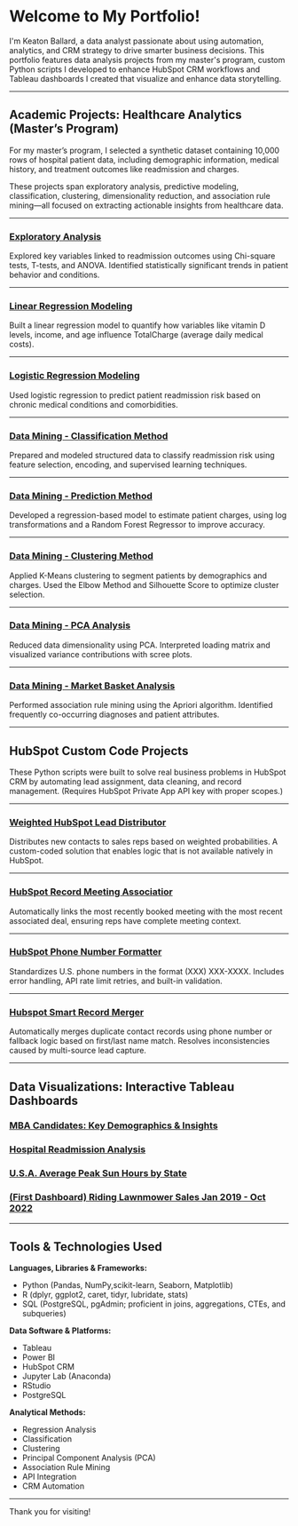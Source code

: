 # Welcome to My Portfolio!

I'm Keaton Ballard, a data analyst passionate about using automation, analytics, and CRM strategy to drive smarter business decisions. This portfolio features data analysis projects from my master's program, custom Python scripts I developed to enhance HubSpot CRM workflows and Tableau dashboards I created that visualize and enhance data storytelling.

---

##  Academic Projects:  Healthcare Analytics (Master’s Program)

For my master’s program, I selected a synthetic dataset containing 10,000 rows of hospital patient data, including demographic information, medical history, and treatment outcomes like readmission and charges.

These projects span exploratory analysis, predictive modeling, classification, clustering, dimensionality reduction, and association rule mining—all focused on extracting actionable insights from healthcare data.

---

### [Exploratory Analysis](https://github.com/Keaton-Ballard/analytics-portfolio/blob/main/Exploratory_analysis.ipynb)

Explored key variables linked to readmission outcomes using Chi-square tests, T-tests, and ANOVA. Identified statistically significant trends in patient behavior and conditions.

---

### [Linear Regression Modeling](https://github.com/Keaton-Ballard/analytics-portfolio/blob/main/Linear_regression.ipynb)

Built a linear regression model to quantify how variables like vitamin D levels, income, and age influence TotalCharge (average daily medical costs).

---

### [Logistic Regression Modeling](https://github.com/Keaton-Ballard/analytics-portfolio/blob/main/Logistic_regression.ipynb)

Used logistic regression to predict patient readmission risk based on chronic medical conditions and comorbidities.

---

### [Data Mining - Classification Method](https://github.com/Keaton-Ballard/analytics-portfolio/blob/main/Data_mining_classification.ipynb)

Prepared and modeled structured data to classify readmission risk using feature selection, encoding, and supervised learning techniques.

---

### [Data Mining - Prediction Method](https://github.com/Keaton-Ballard/analytics-portfolio/blob/main/Data_mining_prediction.ipynb)

Developed a regression-based model to estimate patient charges, using log transformations and a Random Forest Regressor to improve accuracy.

---

### [Data Mining - Clustering Method](https://github.com/Keaton-Ballard/analytics-portfolio/blob/main/Data_mining_clustering_methods.ipynb)

Applied K-Means clustering to segment patients by demographics and charges. Used the Elbow Method and Silhouette Score to optimize cluster selection.

---

### [Data Mining - PCA Analysis](https://github.com/Keaton-Ballard/analytics-portfolio/blob/main/Data_mining_PCA.ipynb)

Reduced data dimensionality using PCA. Interpreted loading matrix and visualized variance contributions with scree plots.

---

### [Data Mining - Market Basket Analysis](https://github.com/Keaton-Ballard/analytics-portfolio/blob/main/Data_mining_market_basket_method.ipynb)

Performed association rule mining using the Apriori algorithm. Identified frequently co-occurring diagnoses and patient attributes.

---

## HubSpot Custom Code Projects 

These Python scripts were built to solve real business problems in HubSpot CRM by automating lead assignment, data cleaning, and record management. (Requires HubSpot Private App API key with proper scopes.)

---

### [Weighted HubSpot Lead Distributor](https://github.com/Keaton-Ballard/keaton__ballard_portfolio/blob/main/weighted-hubspot-lead-distributor)


Distributes new contacts to sales reps based on weighted probabilities. A custom-coded solution that enables logic that is not available natively in HubSpot.


---

### [HubSpot Record Meeting Associatior](https://github.com/Keaton-Ballard/keaton__ballard_portfolio/blob/main/hubspot-meeting-deal-associator)


Automatically links the most recently booked meeting with the most recent associated deal, ensuring reps have complete meeting context.


---

### [HubSpot Phone Number Formatter](https://github.com/Keaton-Ballard/keaton__ballard_portfolio/blob/main/hubspot-phone-number-formatter)


Standardizes U.S. phone numbers in the format (XXX) XXX-XXXX. Includes error handling, API rate limit retries, and built-in validation.

---

### [Hubspot Smart Record Merger](https://github.com/Keaton-Ballard/keaton__ballard_portfolio/blob/main/hubspot-smart-record-merger)


Automatically merges duplicate contact records using phone number or fallback logic based on first/last name match. Resolves inconsistencies caused by multi-source lead capture.

---

## Data Visualizations: Interactive Tableau Dashboards

### [MBA Candidates: Key Demographics & Insights](https://public.tableau.com/views/WhoChoosesanMBAADemographicComparison/MBADecisionDashboard?:language=en-US&:sid=&:redirect=auth&:display_count=n&:origin=viz_share_link)
### [Hospital Readmission Analysis](https://public.tableau.com/views/HospitalReadmissionAnalysis2/D211Dashboard?:language=en-US&:sid=&:redirect=auth&:display_count=n&:origin=viz_share_link)
### [U.S.A. Average Peak Sun Hours by State](https://public.tableau.com/views/AverageTopSunHoursNationally/AveragePeakSunHoursbyState?:language=en-US&:sid=&:redirect=auth&:display_count=n&:origin=viz_share_link)
### [(First Dashboard) Riding Lawnmower Sales Jan 2019 - Oct 2022](https://public.tableau.com/views/DesktopViewLawnmowerSalesJan2019-Oct2022/DesktopDashboard?:language=en-US&:sid=&:redirect=auth&:display_count=n&:origin=viz_share_link)

---

## Tools & Technologies Used

**Languages, Libraries & Frameworks:** 
- Python (Pandas, NumPy,scikit-learn, Seaborn, Matplotlib)
- R (dplyr, ggplot2, caret, tidyr, lubridate, stats)
- SQL (PostgreSQL, pgAdmin; proficient in joins, aggregations, CTEs, and subqueries)
  
**Data Software & Platforms:**
  - Tableau
  - Power BI
  - HubSpot CRM
  - Jupyter Lab (Anaconda)
  - RStudio
  - PostgreSQL
    
**Analytical Methods:** 
- Regression Analysis
- Classification
- Clustering
- Principal Component Analysis (PCA)
- Association Rule Mining
- API Integration
- CRM Automation
  
---

Thank you for visiting!


<!-- force update -->


